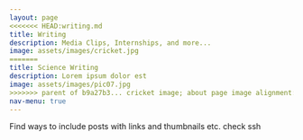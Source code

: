 ```yaml
---
layout: page
<<<<<<< HEAD:writing.md
title: Writing
description: Media Clips, Internships, and more...
image: assets/images/cricket.jpg
=======
title: Science Writing
description: Lorem ipsum dolor est
image: assets/images/pic07.jpg
>>>>>>> parent of b9a27b3... cricket image; about page image alignment:science-writing.md
nav-menu: true
---
```


Find ways to include posts with links and thumbnails etc.
check ssh

